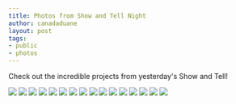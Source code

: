 ```yaml
---
title: Photos from Show and Tell Night
author: canadaduane
layout: post
tags:
- public
- photos
---
```


Check out the incredible projects from yesterday's Show and Tell!

<div class="">
<img src="http://farm6.staticflickr.com/5502/9031665636_5bc6a6b6fe.jpg">
<img src="http://farm3.staticflickr.com/2827/9029468877_2738071f78.jpg">
<img src="http://farm3.staticflickr.com/2809/9031681756_dc0e5b98ac.jpg">
<img src="http://farm3.staticflickr.com/2806/9031689328_8000e42a3b.jpg">
<img src="http://farm4.staticflickr.com/3783/9029252955_be88cef273.jpg">
<img src="http://farm6.staticflickr.com/5513/9031628858_ae94934767.jpg">
<img src="http://farm3.staticflickr.com/2844/9029475389_33c9a7a01a.jpg">
<img src="http://farm4.staticflickr.com/3806/9029405983_ed2f25f78d.jpg">
<img src="http://farm6.staticflickr.com/5350/9029580935_3600a8c5d9.jpg">
<img src="http://farm6.staticflickr.com/5454/9031777594_ac2fd1f87d.jpg">
<img src="http://farm6.staticflickr.com/5523/9031769416_05aae273fd.jpg">
<img src="http://farm6.staticflickr.com/5546/9029526259_2702b95d35.jpg">
<img src="http://farm6.staticflickr.com/5463/9031760936_c14f32750c.jpg">
<img src="http://farm4.staticflickr.com/3709/9029498185_0973811386.jpg">
<img src="http://farm4.staticflickr.com/3807/9029429537_941e344483.jpg">
<img src="http://farm8.staticflickr.com/7392/9031710418_4c1ce3e077.jpg">
</div>
